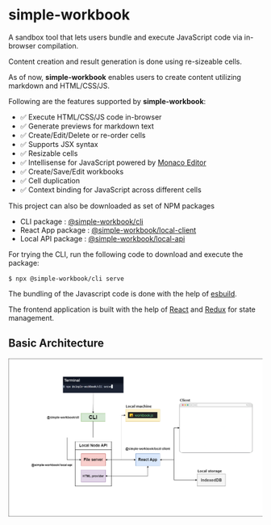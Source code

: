 # simple-workbook

A sandbox tool that lets users bundle and execute JavaScript code via in-browser compilation.

Content creation and result generation is done using re-sizeable cells.

As of now, <strong>simple-workbook</strong> enables users to create content utilizing markdown and HTML/CSS/JS.

Following are the features supported by <strong>simple-workbook</strong>:

- ✅ Execute HTML/CSS/JS code in-browser
- ✅ Generate previews for markdown text
- ✅ Create/Edit/Delete or re-order cells
- ✅ Supports JSX syntax
- ✅ Resizable cells
- ✅ Intellisense for JavaScript powered by [Monaco Editor](https://microsoft.github.io/monaco-editor/)
- ✅ Create/Save/Edit workbooks
- ✅ Cell duplication
- ✅ Context binding for JavaScript across different cells

This project can also be downloaded as set of NPM packages
- CLI package : [@simple-workbook/cli](https://www.npmjs.com/package/@simple-workbook/cli)
- React App package : [@simple-workbook/local-client](https://www.npmjs.com/package/@simple-workbook/local-client)
- Local API package : [@simple-workbook/local-api](https://www.npmjs.com/package/@simple-workbook/local-api)
                        
For trying the CLI, run the following code to download and execute the package:
```console
$ npx @simple-workbook/cli serve
```

The bundling of the Javascript code is done with the help of [esbuild](https://esbuild.github.io/).

The frontend application is built with the help of [React](https://reactjs.org/) and [Redux](https://redux.js.org/) for state management.

## Basic Architecture

<img src="images\simple-workbook-arch.png"
     alt="basic architecture"/>
                         
